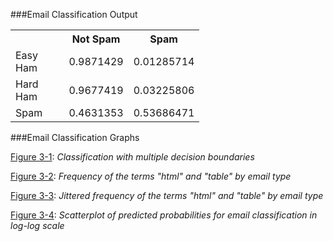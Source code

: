 ###Email Classification Output

<table class="reference" style="width:60%">
	<tbody><tr>
		<th></th>
		<th>Not Spam</th>		
		<th>Spam</th>
	</tr>
	<tr>
		<td>Easy Ham</td>
		<td>0.9871429</td>		
		<td>0.01285714</td>
	</tr>
	<tr>
		<td>Hard Ham</td>
		<td>0.9677419</td>		
		<td>0.03225806</td>
	</tr>
	<tr>
		<td>Spam</td>
		<td>0.4631353</td>		
		<td>0.53686471</td>
	</tr>
</tbody></table>

###Email Classification Graphs

<a href="https://drive.google.com/file/d/0B4UHhNBRK4BWY0RWUVBGMGZGblU/edit?usp=sharing">Figure 3-1</a>: <em>Classification with multiple decision boundaries</em>

<a href="https://drive.google.com/file/d/0B4UHhNBRK4BWZW4ydjVYdzFlRWc/edit?usp=sharing">Figure 3-2</a>: <em>Frequency of the terms "html" and "table" by email type</em>

<a href="https://drive.google.com/file/d/0B4UHhNBRK4BWbi1CU21zZWQ0SU0/edit?usp=sharing">Figure 3-3</a>: <em>Jittered frequency of the terms "html" and "table" by email type</em>

<a href="https://drive.google.com/file/d/0B4UHhNBRK4BWbW8yQ0paRFNpazA/edit?usp=sharing">Figure 3-4</a>: <em>Scatterplot of predicted probabilities for email classification in log-log scale</em>

